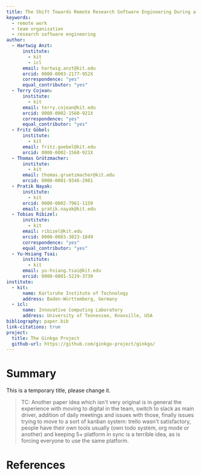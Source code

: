 ```yaml
---
title: The Shift Towards Remote Research Software Engineering During a Pandemic
keywords:
  - remote work
  - team organization
  - research software engineering
author:
  - Hartwig Anzt:
      institute:
        - kit
        - icl
      email: hartwig.anzt@kit.edu
      orcid: 0000-0003-2177-952X
      correspondence: "yes"
      equal_contributor: "yes"
  - Terry Cojean:
      institute:
        - kit
      email: terry.cojean@kit.edu
      orcid: 0000-0002-1560-921X
      correspondence: "yes"
      equal_contributor: "yes"
  - Fritz Göbel:
      institute:
        - kit
      email: fritz.goebel@kit.edu
      orcid: 0000-0002-1560-921X
  - Thomas Grützmacher:
      institute:
        - kit
      email: thomas.gruetzmacher@kit.edu
      orcid: 0000-0001-9346-2981
  - Pratik Nayak:
      institute:
        - kit
      orcid: 0000-0002-7961-1159
      email: pratik.nayak@kit.edu
  - Tobias Ribizel:
      institute:
        - kit
      email: ribizel@kit.edu
      orcid: 0000-0003-3023-1849
      correspondence: "yes"
      equal_contributor: "yes"
  - Yu-Hsiang Tsai:
      institute:
        - kit
      email: yu-hsiang.tsai@kit.edu
      orcid: 0000-0001-5229-3739
institute:
  - kit:
      name: Karlsruhe Institute of Technology
      address: Baden-Württemberg, Germany
  - icl:
      name: Innovative Computing Laboratory
      address: University of Tennessee, Knoxville, USA
bibliography: paper.bib
link-citations: true
project:
  title: The Ginkgo Project
  github-url: https://github.com/ginkgo-project/ginkgo/
---
```


# Summary

This is a temporary title, please change it.

> TC: Another paper idea which isn't very original is in general the experience
> with moving to digital in the team, switch to slack as main driver, addition
> of daily meetings and issues with those, finally issues trying to move to a
> sort of kanban system: trello wasn't satisfactory, people have their own tools
> usually (own todo system, org mode or another) and keeping 5+ platform in sync
> is a terrible idea, as is forcing everyone to use the same platform.

# References
